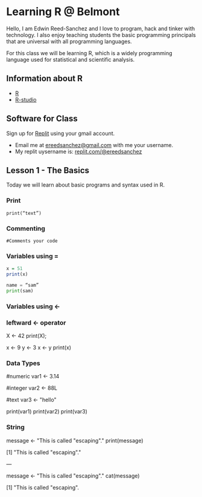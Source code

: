 # Learning R @ Belmont

Hello, I am Edwin Reed-Sanchez and I love to program, hack and tinker with technology. I also enjoy teaching students the basic programming principals that are universal with all programming languages.  

For this class we will be learning R, which is a widely programming language used for statistical and scientific analysis.  

## Information about R
- [R](https://www.r-project.org/)
- [R-studio](https://posit.co/downloads/)

## Software for Class
Sign up for [Replit](https://replit.com/) using your gmail account. 
- Email me  at ereedsanchez@gmail.com with me your username. 
- My replit uysername is: [replit.com/@ereedsanchez](https://replit.com/@ereedsanchez)


## Lesson 1 - The Basics
Today we will learn about basic programs and syntax used in R. 

### Print
`print(“text”)`

### Commenting
`#Comments your code`

### Variables using =
```R
x = 51
print(x)
```
```python
name = “sam”
print(sam)
```


### Variables using <-
### leftward <- operator
X <- 42
print(X);

x <- 9
y <- 3 
x <- y 
print(x)


### Data Types
#numeric
var1 <- 3.14

#integer
var2 <- 88L

#text
var3 <- "hello"

print(var1)
print(var2)
print(var3)


### String

message <- "This is called \"escaping\"."
print(message) 

[1] "This is called \"escaping\"."

—

message <- "This is called \"escaping\"."
cat(message)

[1] "This is called "escaping".







